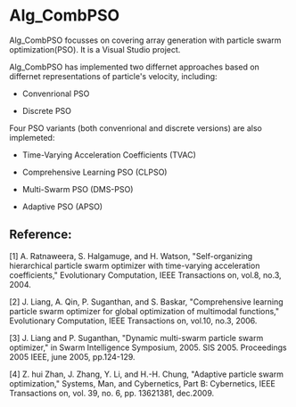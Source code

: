 # Alg_CombPSO

Alg_CombPSO focusses on covering array generation with particle swarm optimization(PSO). It is a Visual Studio project.

Alg_CombPSO has implemented two differnet approaches based on differnet representations of particle's velocity, including:

* Convenrional PSO

* Discrete PSO

Four PSO variants (both convenrional and discrete versions) are also implemeted:

* Time-Varying Acceleration Coefficients (TVAC)

* Comprehensive Learning PSO (CLPSO)

* Multi-Swarm PSO (DMS-PSO)
 
* Adaptive PSO (APSO)

## Reference:

[1] A. Ratnaweera, S. Halgamuge, and H. Watson, "Self-organizing hierarchical particle swarm optimizer with time-varying acceleration coefficients," Evolutionary Computation, IEEE Transactions on, vol.8, no.3, 2004.

[2] J. Liang, A. Qin, P. Suganthan, and S. Baskar, "Comprehensive learning particle swarm optimizer for global optimization of multimodal functions," Evolutionary Computation, IEEE Transactions on, vol.10, no.3, 2006.

[3] J. Liang and P. Suganthan, "Dynamic multi-swarm particle swarm optimizer," in Swarm Intelligence Symposium, 2005. SIS 2005. Proceedings 2005 IEEE, june 2005, pp.124-129.

[4] Z. hui Zhan, J. Zhang, Y. Li, and H.-H. Chung, "Adaptive particle swarm optimization," Systems, Man, and Cybernetics, Part B: Cybernetics, IEEE Transactions on, vol. 39, no. 6, pp. 13621381, dec.2009.
